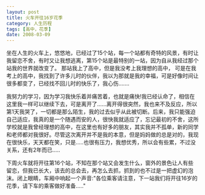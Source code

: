 ```yaml
---
layout: post
title: 火车开往16岁花季
category: 人生历程
tags: [高中，花季]
date: 2008-03-09
---
```

坐在人生的火车上，悠悠地，已经过了15个站，每一个站都有奇特的风景，有时让我留恋不舍，有时又让我想逃离，第15个站是最特别的一站，因为自从我经过那个站我的世界就改变了。<!-- more -->
那站我上了高中，但是我没考上我理想的高中， 可是在我考上的高中，我找到了许多儿时的伙伴，我以为那就是我的幸福，可是好像时间让很多都变了，已经找不回儿时的快乐了，我心伤.......

我努力的学习，因为学习我快乐着并痛苦着，也就是痛快!我已经认命了，相信在这里我一样可以继续下去，可是离开了......离开得很突然，我也来不及反应，所以第1天我哭了，一切都是那么陌生，我的过去似乎从此被切断。后来，我只能强迫自己适应，我真的是一个随遇而安的人，很快我就适应了，忘记最初的不舍，这所学校就是我曾经理想的高中，在这里也有好多的朋友，其实我并不孤单，新的同学和老师都对我很好。尽管这次离开并不是我的本意，但是妈妈做的总是对的，我现在很快乐，天天都在笑，只是.....也很有压力，我想优秀，所以会有些累，不过没关系，还有2年而已..... ­


下周火车就将开往第16个站，不知在那个站又会发生什么，窗外的景色让人有些留恋，但我已长大，该去的总会去，再怎么去抓，抓到的也不过是一把虚幻的泡沫。闭上眼睛，车厢中响起一个声音:"各位乘客请注意，下一站我们将开往16岁的花季，请下车的乘客做好准备....."­